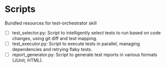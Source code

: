 # Scripts

Bundled resources for test-orchestrator skill

- [ ] test_selector.py: Script to intelligently select tests to run based on code changes, using git diff and test mapping.
- [ ] test_executor.py: Script to execute tests in parallel, managing dependencies and retrying flaky tests.
- [ ] report_generator.py: Script to generate test reports in various formats (JUnit, HTML).
